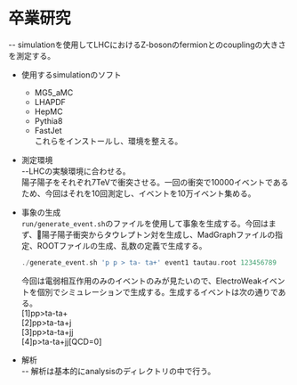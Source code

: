 # 卒業研究  
-- simulationを使用してLHCにおけるZ-bosonのfermionとのcouplingの大きさを測定する。  

* 使用するsimulationのソフト  
  * MG5_aMC  
  * LHAPDF  
  * HepMC  
  * Pythia8  
  * FastJet  
これらをインストールし、環境を整える。  

* 測定環境  
--LHCの実験環境に合わせる。  
陽子陽子をそれぞれ7TeVで衝突させる。一回の衝突で10000イベントであるため、今回はそれを10回測定し、イベントを10万イベント集める。   

* 事象の生成  
  `run/generate_event.sh`のファイルを使用して事象を生成する。今回はまず、陽子陽子衝突からタウレプトン対を生成し、MadGraphファイルの指定、ROOTファイルの生成、乱数の定義で生成する。  

  ```php  
  ./generate_event.sh 'p p > ta- ta+' event1 tautau.root 123456789  
  ```  
  今回は電弱相互作用のみのイベントのみが見たいので、ElectroWeakイベントを個別でシミュレーションで生成する。生成するイベントは次の通りである。  
  [1]pp>ta-ta+  
  [2]pp>ta-ta+j  
  [3]pp>ta-ta+jj  
  [4]p>ta-ta+jj[QCD=0]  


* 解析   
-- 解析は基本的にanalysisのディレクトリの中で行う。  
